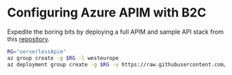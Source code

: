 # Configuring Azure APIM with B2C

Expedite the boring bits by deploying a full APIM and sample API stack from this [repository](https://github.com/Gordonby/AzureBicepServerlessAppStack).

```bash
RG="serverlessApim"
az group create -g $RG -l westeurope
az deployment group create -g $RG -u https://raw.githubusercontent.com/Gordonby/AzureBicepServerlessAppStack/main/bicep/application/icecreamratings.json
```

